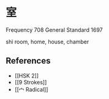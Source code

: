 # 室
Frequency 708
General Standard 1697

shì
room, home, house, chamber

## References
- [[HSK 2]]
- [[9 Strokes]]
- [[宀 Radical]]